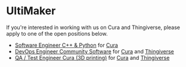 # UltiMaker

If you're interested in working with us on Cura and Thingiverse, please apply to one of the open positions below. 
- [Software Engineer C++ & Python](https://www.linkedin.com/jobs/view/3516545085) for [Cura](https://github.com/Ultimaker/Cura)
- [DevOps Engineer Community Software](https://www.linkedin.com/jobs/view/3516542580) for [Cura](https://github.com/Ultimaker/Cura) and [Thingiverse](https://www.thingiverse.com/)
- [QA / Test Engineer Cura (3D printing)](https://www.linkedin.com/jobs/view/3516538895) for [Cura](https://github.com/Ultimaker/Cura) and [Thingiverse](https://www.thingiverse.com/)
